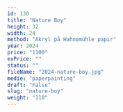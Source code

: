 ```yaml
---
id: 130
title: "Nature Boy"
height: 32
width: 24
method: "Akryl på Hahnemühle papir"
year: 2024
price: "1100"
exPrice: ""
status: ""
fileName: "2024-nature-boy.jpg"
medie: "paperpainting"
draft: "False"
slug: "nature-boy"
weight: "110"
---
```

